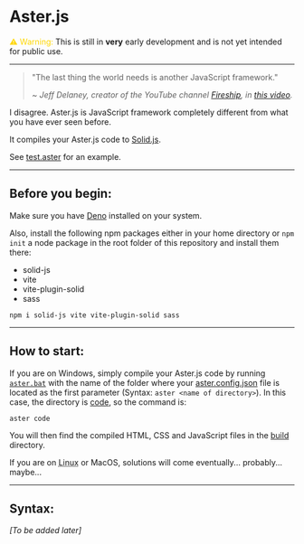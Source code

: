 # Aster.js

<span style=color:gold>⚠ Warning:</span> This is still in **very** early
development and is not yet intended for public use.

---

> "The last thing the world needs is another JavaScript framework."
>
> <i>~ Jeff Delaney, creator of the YouTube channel [Fireship](https://www.youtube.com/Fireship), in [this video](https://www.youtube.com/watch?v=cuHDQhDhvPE&t=1m15s).</i>

I disagree. Aster.js is JavaScript framework completely different from what you have ever
seen before.

It compiles your Aster.js code to [Solid.js](https://github.com/solidjs/solid).

See [test.aster](./code/test.aster) for an example.

---

## Before you begin:

Make sure you have [Deno](https://deno.land) installed on your system.

Also, install the following npm packages either in your home directory or
`npm init` a node package in the root folder of this repository and install them
there:

- solid-js
- vite
- vite-plugin-solid
- sass

```shell
npm i solid-js vite vite-plugin-solid sass
```

---

## How to start:

If you are on Windows, simply compile your Aster.js code by running
[`aster.bat`](./aster.bat) with the name of the folder where your
[aster.config.json](./code/aster.config.json) file is located as the first
parameter (Syntax: `aster <name of directory>`). In this case, the directory is
[code](./code/), so the command is:

```shell
aster code
```

You will then find the compiled HTML, CSS and JavaScript files in the
[build](./build/) directory.

If you are on
<abbr title="&quot;I'd just like to interject for a moment. What you're refering to as Linux, is in fact, GNU/Linux, or as I've recently taken to calling it, GNU plus Linux. Linux is not an operating system unto itself, but rather another free component of a fully functioning GNU system made useful by the GNU corelibs, shell utilities and vital system components comprising a full OS as defined by POSIX. &NewLine;Many computer users run a modified version of the GNU system every day, without realizing it. Through a peculiar turn of events, the version of GNU which is widely used today is often called Linux, and many of its users are not aware that it is basically the GNU system, developed by the GNU Project.&quot; &NewLine; ~ Richard Stallman">Linux</abbr>
or MacOS, solutions will come eventually... probably... maybe...

---

## Syntax:

_[To be added later]_


